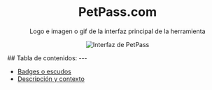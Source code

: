 <h1 align="center">PetPass.com</h1>
<p align="center"> Logo e imagen o gif de la interfaz principal de la herramienta</p>
<p align="center"><img src="images/banner-petpass-en.jpg" alt="Interfaz de PetPass" /></p>
## Tabla de contenidos:
---

- [Badges o escudos](#badges-o-escudos)
- [Descripción y contexto](#descripción-y-contexto)
